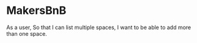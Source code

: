 # MakersBnB

As a user,
So that I can list multiple spaces,
I want to be able to add more than one space.